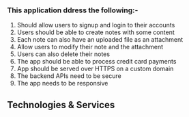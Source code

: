 ### This application ddress the following:-

1. Should allow users to signup and login to their accounts
2. Users should be able to create notes with some content
3. Each note can also have an uploaded file as an attachment
4. Allow users to modify their note and the attachment
5. Users can also delete their notes
6. The app should be able to process credit card payments
7. App should be served over HTTPS on a custom domain
8. The backend APIs need to be secure
9. The app needs to be responsive

## Technologies & Services